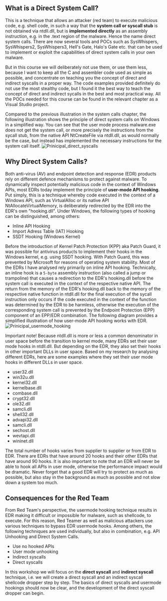 ## What is a Direct System Call?
This is a technique that allows an attacker (red team) to execute malicious code, e.g. shell code, in such a way that the **system call or syscall stub** is not obtained via ntdll.dll, but is **implemented directly** as an assembly instruction, e.g. in the .text region of the malware. Hence the name direct system calls. There are now several tools and POCs such as SysWhispers, SysWhispers2, SysWhispers3, Hell's Gate, Halo's Gate etc. that can be used to implement or exploit the capabilities of direct system calls in your own malware.

But in this course we will deliberately not use them, or use them less, because I want to keep all the C and assembler code used as simple as possible, and concentrate on teaching you the concept of direct and indirect syscalls in a proper way. The code examples provided definitely do not use the most stealthy code, but I found it the best way to teach the concept of direct and indirect sycalls in the best and most practical way. All the POCs needed for this course can be found in the relevant chapter as a Visual Studio project. 

Compared to the previous illustration in the system calls chapter, the following illustration shows the principle of direct system calls on Windows in a simplified way. You can see that the user mode process malware.exe does not get the system call, or more precisely the instructions from the sycall stub, from the native API NtCreateFile via ntdll.dll, as would normally be the case, but instead has implemented the necessary instructions for the system call itself.
![Prinicipal_direct_syscalls](https://github.com/VirtualAlllocEx/DEFCON-31-Workshop-Syscalls/assets/50073731/16e74b5c-f470-48d8-b674-3740e695c621)


## Why Direct System Calls?
Both anti-virus (AV) and endpoint detection and response (EDR) products rely on different defence mechanisms to protect against malware. To dynamically inspect potentially malicious code in the context of Windows APIs, most EDRs today implement the principle of **user-mode API hooking**. Put simply, this is a technique whereby code executed in the context of a Windows API, such as VirtualAlloc or its native API NtAllocateVirtualMemory, is deliberately redirected by the EDR into the EDR's own "hooking.dll". Under Windows, the following types of hooking can be distinguished, among others:
- Inline API Hooking
- Import Adress Table (IAT) Hooking
- SSDT Hooking (Windows Kernel)

Before the introduction of Kernel Patch Protection (KPP) aka Patch Guard, it was possible for antivirus products to implement their hooks in the Windows kernel, e.g. using SSDT hooking. With Patch Guard, this was prevented by Microsoft for reasons of operating system stability. Most of the EDRs I have analysed rely primarily on inline API hooking. Technically, an inline hook is a ``5-byte`` assembly instruction (also called a jump or trampoline) that causes a redirection to the EDR's hooking.dll before the system call is executed in the context of the respective native API. The return from the memory of the EDR's hooking.dll back to the memory of the respective native function in ntdll.dll for the final execution of the sycall instruction only occurs if the code executed in the context of the function was determined by the EDR to be harmless, otherwise the execution of the corresponding system call is prevented by the Endpoint Protection (EPP) component of an EPP/EDR combination. The following diagram provides a simplified illustration of how user-mode API hooking works with EDR.
![Prinicipal_usermode_hooking](https://github.com/VirtualAlllocEx/DEFCON-31-Workshop-Syscalls/assets/50073731/84f0ca7c-5c8c-48b9-a215-36d20fc7e2a6)

Important note! Because ntdll.dll is more or less a common denominator in user space before the transition to kernel mode, many EDRs set their user mode hooks in ntdll.dll. But depending on the EDR, they also set their hooks in other important DLLs in user space. Based on my research by analysing different EDRs, here are some examples where they set their user mode hooks in different DLLs in user space. 
- user32.dll
- win32u.dll
- kernel32.dll
- kernelbase.dll
- combase.dll 
- crypt32.dll
- ole32.dll 
- samcli.dll
- shell32.dll
- advapi32.dll
- samcli.dll
- sechost.dll
- wevtapi.dll
- wininet.dll

The total number of hooks varies from supplier to supplier or from EDR to EDR. There are EDRs that have around 20 hooks and their other EDRs that have around 90 hooks. It is also important to note that an EDR will never be able to hook all APIs in user mode, otherwise the performance impact would be dramatic. Never forget that a good EDR will try to protect as much as possible, but also stay in the background as much as possible and not slow down a system too much.  

## Consequences for the Red Team
From Red Team's perspective, the usermode hooking technique results in EDR making it difficult or impossible for malware, such as shellcode, to execute. For this reason, Red Teamer as well as malicious attackers use various techniques to bypass EDR usermode hooks. Among others, the following techniques are used individually, but also in combination, e.g. API Unhooking and Direct System Calls.
- Use no hooked APIs
- User mode unhooking 
- Indirect syscalls 
- Direct syscalls 

In this workshop we will focus on the **direct syscall** and **indirect syscall** technique, i.e. we will create a direct syscall and an indirect syscall shellcode dropper step by step. The basics of direct syscalls and usermode hookings should now be clear, and the development of the direct syscall dropper can begin. 
